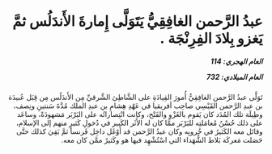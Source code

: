<h1 dir="rtl">عبدُ الرَّحمن الغافِقِيُّ يَتَوَلَّى إِمارةَ الأَندَلُس ثمَّ يَغزو بِلادَ الفِرِنْجَة  .</h1>

<h5 dir="rtl">العام الهجري:  114

العام الميلادي: 732

</h5>

<p dir="rtl">تَوَلَّى عبدُ الرَّحمن الغافِقِيُّ أُمورَ القِيادَةِ على الشَّاطِئ الشَّرقيِّ مِن الأَندَلُس مِن قِبَل عُبيدَة بن عبدِ الرَّحمن القَيْسِي صاحِب أفريقيا في عَهْدِ هِشامِ بن عبدِ الملك مُدَّةَ سَنتينِ ونِصف، وطِيلَة تلك المُدَد كان يَقوم بالغَزْوِ والفَتْح، وكانت انْتِصاراتُه على البَرْبَر مَشهودَةً، وساعَد على ذلك حُسْنُ مُعامَلتِه للبَرْبَر ممَّا كان له الأَثَر الكَبير في دُخولِ كَثيرٍ منهم إلى الإسلام، وقاتَل معه الكَثيرُ في حُروبِه وكان عبدُ الرَّحمن قد أَوْغَل داخِل فَرنسا ثمَّ بَقِيَ كذلك حتَّى حَصَلت مَعركَة بَلاط الشُّهَداء التي اسْتُشْهِد فيها هو وكَثيرٌ ممَّن كان معه.</p></br>
